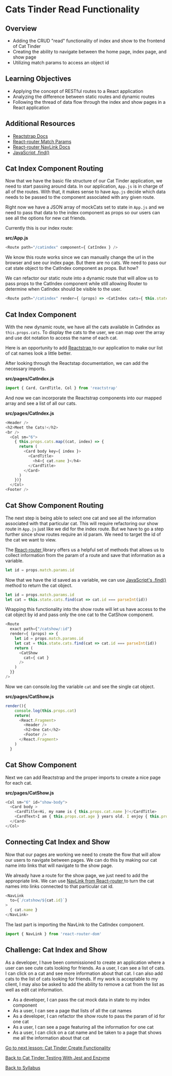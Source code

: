 # Cats Tinder Read Functionality

## Overview
- Adding the CRUD "read" functionality of index and show to the frontend of Cat Tinder
- Creating the ability to navigate between the home page, index page, and show page
- Utilizing match params to access an object id

## Learning Objectives
- Applying the concept of RESTful routes to a React application
- Analyzing the difference between static routes and dynamic routes
- Following the thread of data flow through the index and show pages in a React application

## Additional Resources
- [ Reactstrap Docs ](https://reactstrap.github.io/)
- [ React-router Match Params ](https://scotch.io/courses/using-react-router-4/route-params)
- [ React-router NavLink Docs ](https://reactrouter.com/web/api/NavLink)
- [ JavaScript .find() ](https://developer.mozilla.org/en-US/docs/Web/JavaScript/Reference/Global_Objects/Array/find)

## Cat Index Component Routing
Now that we have the basic file structure of our Cat Tinder application, we need to start passing around data. In our application, `App.js` is in charge of all of the routes. With that, it makes sense to have `App.js` decide which data needs to be passed to the component associated with any given route.

Right now we have a JSON array of mockCats set to state in `App.js` and we need to pass that data to the index component as props so our users can see all the options for new cat friends.

Currently this is our index route:

**src/App.js**
```javascript
<Route path="/catindex" component={ CatIndex } />
```

We know this route works since we can manually change the url in the browser and see our index page. But there are no cats. We need to pass our cat state object to the CatIndex component as props. But how?

We can refactor our static route into a dynamic route that will allow us to pass props to the CatIndex component while still allowing Router to determine when CatIndex should be visible to the user.

```javascript
<Route path="/catindex" render={ (props) => <CatIndex cats={ this.state.cats } /> } />
```

## Cat Index Component
With the new dynamic route, we have all the cats available in CatIndex as `this.props.cats`. To display the cats to the user, we can map over the array and use dot notation to access the name of each cat.

Here is an opportunity to add [ Reactstrap ](https://reactstrap.github.io/) to our application to make our list of cat names look a little better.

After looking through the Reactstap documentation, we can add the necessary imports.

**src/pages/CatIndex.js**
```javascript
import { Card, CardTitle, Col } from 'reactstrap'
```

And now we can incorporate the Reactstrap components into our mapped array and see a list of all our cats.

**src/pages/CatIndex.js**
```javascript
<Header />
<h2>Meet the Cats!</h2>
<br />
  <Col sm="6">
    { this.props.cats.map((cat, index) => {
      return (
        <Card body key={ index }>
          <CardTitle>
            <h4>{ cat.name }</h4>
          </CardTitle>
        </Card>
      )
    })}
  </Col>
<Footer />
```

## Cat Show Component Routing
The next step is being able to select one cat and see all the information associated with that particular cat. This will require refactoring our show route in `App.js` just like we did for the index route. But we have to go a step further since show routes require an id param. We need to target the id of the cat we want to view.

The [ React-router ](https://scotch.io/courses/using-react-router-4/route-params) library offers us a helpful set of methods that allows us to collect information from the param of a route and save that information as a variable.

```javascript
let id = props.match.params.id
```

Now that we have the id saved as a variable, we can use [ JavaScript's .find() ](https://developer.mozilla.org/en-US/docs/Web/JavaScript/Reference/Global_Objects/Array/find) method to return the cat object.
```javascript
let id = props.match.params.id
let cat = this.state.cats.find(cat => cat.id === parseInt(id))
```

Wrapping this functionality into the show route will let us have access to the cat object by id and pass only the one cat to the CatShow component.
```javascript
<Route
  exact path={"/catshow/:id"}
  render={ (props) => {
    let id = props.match.params.id
    let cat = this.state.cats.find(cat => cat.id === parseInt(id))
    return (
      <CatShow
        cat={ cat }
      />
    )
  }}
/>
```

Now we can console.log the variable `cat` and see the single cat object.

**src/pages/CatShow.js**
```javascript
render(){
    console.log(this.props.cat)
    return(
      <React.Fragment>
        <Header />
        <h2>One Cat</h2>
        <Footer />
      </React.Fragment>
    )
  }
```

## Cat Show Component
Next we can add Reactstrap and the proper imports to create a nice page for each cat.

**src/pages/CatShow.js**
```javascript
<Col sm="6" id="show-body">
  <Card body >
    <CardTitle>Hi, my name is { this.props.cat.name }!</CardTitle>
    <CardText>I am { this.props.cat.age } years old. I enjoy { this.props.cat.enjoys }.</CardText>
  </Card>
</Col>
```

## Connecting Cat Index and Show
Now that our pages are working we need to create the flow that will allow our users to navigate between pages. We can do this by making our cat name into links that will navigate to the show page.

We already have a route for the show page, we just need to add the appropriate link. We can use [ NavLink from React-router ](https://reactrouter.com/web/api/NavLink) to turn the cat names into links connected to that particular cat id.

```javascript
<NavLink
  to={`/catshow/${cat.id}`}
>
  { cat.name }
</NavLink>
```

The last part is importing the NavLink to the CatIndex component.

```javascript
import { NavLink } from 'react-router-dom'
```


## Challenge: Cat Index and Show
As a developer, I have been commissioned to create an application where a user can see cute cats looking for friends. As a user, I can see a list of cats. I can click on a cat and see more information about that cat. I can also add cats to the list of cats looking for friends. If my work is acceptable to my client, I may also be asked to add the ability to remove a cat from the list as well as edit cat information.

- As a developer, I can pass the cat mock data in state to my index component
- As a user, I can see a page that lists of all the cat names
- As a developer, I can refactor the show route to pass the param of id for one cat
- As a user, I can see a page featuring all the information for one cat
- As a user, I can click on a cat name and be taken to a page that shows me all the information about that cat


[ Go to next lesson: Cat Tinder Create Functionality](./cat-create.md)

[ Back to Cat Tinder Testing With Jest and Enzyme ](./jest-enzyme.md)

[ Back to Syllabus ](../../README.md)
